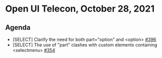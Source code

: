 # Open UI Telecon, October 28, 2021

## Agenda
  - [SELECT] Clarify the need for both part="option" and &lt;option&gt; [#396](https://github.com/openui/open-ui/issues/396)
  - [SELECT] The use of "part" clashes with custom elements containing &lt;selectmenu&gt; [#354](https://github.com/openui/open-ui/issues/354)

